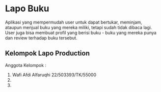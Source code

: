# Lapo Buku
Aplikasi yang mempermudah user untuk dapat bertukar, meminjam, ataupun menjual buku yang mereka miliki, tetapi sudah tidak dibaca lagi. User juga bisa membuat profil yang berisi buku - buku yang mereka punya dan review terhadap buku tersebut.

## Kelompok Lapo Production
Anggota Kelompok : 
1. Wafi Afdi Alfaruqhi 22/503393/TK/55000
2.  
3. 
